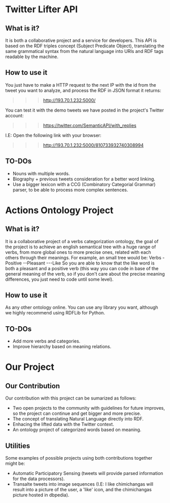 # Twitter Lifter API
## What is it?
It is both a collaborative project and a service for developers.
This API is based on the RDF triples concept (Subject Predicate
Object), translating the same grammatical syntax from the natural
language into URIs and RDF tags readable by the machine.
## How to use it
You just have to make a HTTP request to the next IP with the id
from the tweet you want to analyze, and process the RDF in JSON
format it returns:
>>> http://193.70.1.232:5000/<TWEET-ID>

You can test it with the demo tweets we have posted in the project's
Twitter account:
>>> https://twitter.com/SemanticAPI/with_replies

I.E: Open the following link with your browser:
>>> http://193.70.1.232:5000/810733932740308994

## TO-DOs
- Nouns with multiple words.
- Biography + previous tweets consideration for a better word
linking.
- Use a bigger lexicon with a CCG (Combinatory Categorial Grammar)
parser, to be able to process more complex sentences.

# Actions Ontology Project
## What is it?
It is a collaborative project of a verbs categorization ontology,
the goal of the project is to achieve an english semantical tree
with a huge range of verbs, from more global ones to more precise
ones, related with each others through their meanings.
For example, an small tree would be:
Verbs
-Positive
--Pleasant
---Like
So you are able to know that the like word is both a pleasant and
a positive verb (this way you can code in base of the general meaning
of the verb, so if you don't care about the precise meaning
differences, you just need to code until some level).

## How to use it
As any other ontology online. You can use any library you want,
although we highly recommend using RDFLib for Python.
## TO-DOs
- Add more verbs and categories.
- Improve hierarchy based on meaning relations.

# Our Project
## Our Contribution
Our contribution with this project can be sumarized as follows:
- Two open projects to the community with guidelines for future
improves, so the project can continue and get bigger and more 
precise.
- The concept of translating Natural Language directly into RDF.
- Enhacing the lifted data with the Twitter context.
- An ontology project of categorized words based on meaning.
## Utilities
Some examples of possible projects using both contributions
together might be:
- Automatic Participatory Sensing (tweets will provide
parsed information for the data processors).
- Transalte tweets into image sequences (I.E: I like chimichangas
will result into a picture of the user, a 'like' icon, and the
chimichangas picture hosted in dbpedia).

